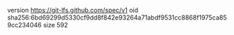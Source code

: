 version https://git-lfs.github.com/spec/v1
oid sha256:6bd69299d5330cf9dd8f842e93264a71abdf9531cc8868f1975ca859cc234046
size 592

